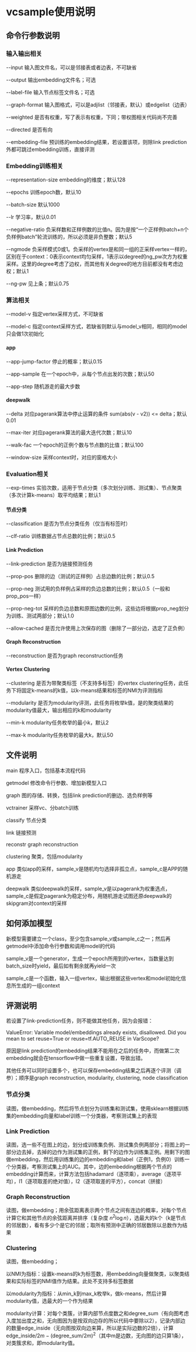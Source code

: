 # vcsample使用说明

## 命令行参数说明

### 输入输出相关

--input 输入图文件名，可以是邻接表或者边表，不可缺省

--output 输出embedding文件名；可选

--label-file 输入节点标签文件名；可选

--graph-format 输入图格式，可以是adjlist（邻接表，默认）或edgelist（边表）

--weighted 是否有权重，写了表示有权重，下同；带权图相关代码尚不完善

--directed 是否有向

--embedding-file 预训练的embedding结果，若设置该项，则除link prediction外都可跳过embedding训练，直接评测

### Embedding训练相关

--representation-size embedding的维度；默认128

--epochs 训练epoch数，默认10

--batch-size 默认1000

--lr 学习率，默认0.01

--negative-ratio 负采样数和正样例数的比值n。因为是按“一个正样例batch+n个负样例batch”轮流训练的，所以必须是非负整数；默认5

--ngmode 负采样模式0或1。负采样的vertex是和同一组的正采样vertex一样的，区别在于context：0表示context均匀采样，1表示以degree的ng_pw次方为权重采样。这里的degree考虑了边权，而其他有关degree的地方目前都没有考虑边权；默认1

--ng-pw 见上条；默认0.75

### 算法相关

--model-v 指定vertex采样方式，不可缺省

--model-c 指定context采样方式，若缺省则默认与model_v相同，相同的model只会做1次初始化

#### app

--app-jump-factor 停止的概率；默认0.15

--app-sample 在一个epoch中，从每个节点出发的次数；默认50

--app-step 随机游走的最大步数

#### deepwalk

--delta 对应pagerank算法中停止运算的条件 sum(abs(v - v2)) <= delta；默认0.01

--max-iter 对应pagerank算法的最大迭代次数；默认10

--walk-fac 一个epoch的正例个数与节点数的比值；默认100

--window-size 采样context时，对应的窗格大小

### Evaluation相关

--exp-times 实验次数，适用于节点分类（多次划分训练、测试集）、节点聚类（多次计算k-means）取平均结果；默认1

#### 节点分类

--classification 是否为节点分类任务（仅当有标签时）

--clf-ratio 训练数据占节点总数的比例；默认0.5

#### Link Prediction

--link-prediction 是否为链接预测任务

--prop-pos 删除的边（测试的正样例）占总边数的比例；默认0.5

--prop-neg 测试用的负样例占采样的负边总数的比例；默认0.5（一般和prop_pos一样）

--prop-neg-tot 采样的负边总数和原图边数的比例，这些边将根据prop_neg划分为训练、测试两部分；默认1.0

--allow-cached 是否允许使用上次保存的图（删除了一部分边，选定了正负例）

#### Graph Reconstruction

--reconstruction 是否为graph reconstruction任务

#### Vertex Clustering

--clustering 是否为带聚类标签（不支持多标签）的vertex clustering任务，此任务下将固定k-means的k值，以k-means结果和标签的NMI为评测指标

--modularity 是否为modularity评测，此任务将枚举k值，是的聚类结果的modularity值最大，输出相应的k和modularity

--min-k modularity任务枚举的最小k，默认2

--max-k modularity任务枚举的最大k，默认50

## 文件说明

main 程序入口，包括基本流程代码

getmodel 修改命令行参数、增加新模型入口

graph 图的存储、转换，包括link prediction的删边、选负样例等

vctrainer 采样vc、分batch训练

classify 节点分类

link 链接预测

reconstr graph reconstruction

clustering 聚类，包括modularity

app 类似app的采样，sample_v是随机均匀选择非孤立点，sample_c是APP的随机游走

deepwalk 类似deepwalk的采样，sample_v是以pagerank为权重选点，sample_c是假定pagerank为稳定分布，用随机游走试图还原deepwalk的skipgram对context的采样

## 如何添加模型

新模型需要建立一个class，至少包含sample_v或sample_c之一；然后再getmodel中添加命令行参数和调用model的代码

sample_v是一个generator，生成一个epoch所用到的vertex，当数量达到batch_size时yield，最后如有剩余就再yield一次

sample_c是一个函数，输入一组vertex，输出根据这些vertex和model初始化信息所生成的一组context

## 评测说明

若设置了link-prediction任务，则不能做其他任务，因为会报错：

ValueError: Variable model/embeddings already exists, disallowed. Did you mean to set reuse=True or reuse=tf.AUTO_REUSE in VarScope?

原因是link prediction的embedding结果不能用在之后的任务中，而做第二次embedding就会在tensorflow中做一些重复设置，导致出错。

其他任务可以同时设置多个，也可以保存embedding结果之后再逐个评测（调参）；顺序是graph reconstruction, modularity, clustering, node classification

### 节点分类

读图，做embedding，然后将节点划分为训练集和测试集，使用sklearn根据训练集的embedding向量和label训练一个分类器，考察测试集上的表现

### Link Prediction

读图，选一些不在图上的边，划分成训练集负例、测试集负例两部分；将图上的一部分边去掉，去掉的边作为测试集的正例，剩下的边作为训练集正例。用剩下的图做embedding，然后用训练集的边的embedding和label（正例1，负例0）训练一个分类器，考察测试集上的AUC。其中，边的embedding根据两个节点的embedding计算而来，计算方法包括hadamard（逐项乘），average（逐项平均），l1（逐项取差的绝对值），l2（逐项取差的平方），concat（拼接）

### Graph Reconstruction

读图，做embedding；用余弦距离表示两个节点之间有连边的概率，对每个节点计算它和其他节点的余弦距离并排序（复杂度 $n^2\log n$），选最大的k个（k是节点的邻居数），看有多少个是它的邻居；取所有预测中正确的邻居数除以总数作为结果

### Clustering

读图，做embedding；

以NMI为指标：设置k-means的k为标签数，用embedding向量做聚类，以聚类结果和实际标签的NMI值作为结果。此处不支持多标签数据

以modularity为指标：从min_k到max_k枚举k，做k-means，然后计算modularity值，选最大的一个作为结果

modularity计算：对每个类簇，计算内部节点度数之和degree_sum（有向图考虑入度加出度之和，无向图因为是按双向边存的所以代码中要除以2），记录内部边的数量edge_inside（无向图按双向边来算，所以是实际边数的2倍），计算 $\text{edge_inside}/2m - (\text{degree_sum}/2m)^2​$ （其中m是边数，无向图的边只算1条），对类簇求和，即modularity值。